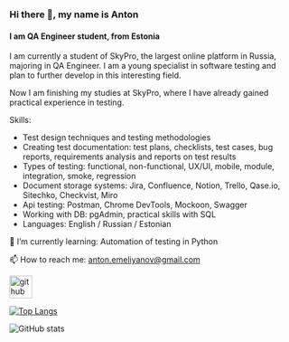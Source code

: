 ### Hi there 👋, my name is Anton
#### I am QA Engineer student, from Estonia
I am currently a student of SkyPro, the largest online platform in Russia, majoring in QA Engineer.
I am a young specialist in software testing and plan to further develop in this interesting field.

Now I am finishing my studies at SkyPro, where I have already gained practical experience in testing.

Skills: 
* Test design techniques and testing methodologies 
* Creating test documentation: test plans, checklists, test cases, bug reports, requirements analysis and reports on test results
* Types of testing: functional, non-functional, UX/UI, mobile, module, integration, smoke, regression
* Document storage systems: Jira, Confluence, Notion, Trello, Qase.io, Sitechko, Checkvist, Miro
* Api testing: Postman, Chrome DevTools, Mockoon, Swagger
* Working with DB: pgAdmin, practical skills with SQL
* Languages: English / Russian / Estonian

🌱 I’m currently learning: Automation of testing in Python 

📫 How to reach me: anton.emeliyanov@gmail.com 


[<img src='https://cdn.jsdelivr.net/npm/simple-icons@3.0.1/icons/github.svg' alt='github' height='40'>](https://github.com/Pos7al)  

[![Top Langs](https://github-readme-stats.vercel.app/api/top-langs/?username=Pos7al)](https://github.com/anuraghazra/github-readme-stats)

![GitHub stats](https://github-readme-stats.vercel.app/api?username=Pos7al&show_icons=true)  

